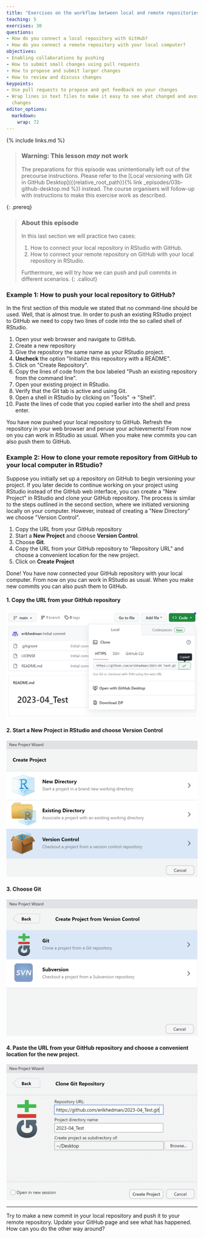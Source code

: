 ```yaml
---
title: "Exercises on the workflow between local and remote repositories (RStudio)"
teaching: 5
exercises: 30
questions:
- How do you connect a local repository with GitHub?
- How do you connect a remote repository with your local computer?
objectives:
- Enabling collaborations by pushing
- How to submit small changes using pull requests
- How to propose and submit larger changes
- How to review and discuss changes
keypoints:
- Use pull requests to propose and get feedback on your changes
- Wrap lines in text files to make it easy to see what changed and avoid conflicting
  changes
editor_options: 
  markdown: 
    wrap: 72
---
```

{% include links.md %}

> ### Warning: This lesson *may* not work
> The preparations for this episode was unintentionally left out of the precourse instructions. Please refer to the [Local versioning with Git in GitHub Desktop]({{relative_root_path}}{% link _episodes/03b-github-desktop.md %}) instead. The course organisers will follow-up with instructions to make this exercise work as described.
> 
{: .prereq}

> ### About this episode
>
> In this last section we will practice two cases:
>
> 1.  How to connect your local repository in RStudio with GitHub.
> 2.  How to connect your remote repository on GitHub with your local
>     repository in RStudio.
>
> Furthermore, we will try how we can push and pull commits in different
> scenarios. 
{: .callout}

### Example 1: How to push your local repository to GitHub?

In the first section of this module we stated that no command-line
should be used. Well, that is almost true. In order to push an existing
RStudio project to GitHub we need to copy two lines of code into the so
called shell of RStudio.

1.  Open your web browser and navigate to GitHub.
2.  Create a new repository
3.  Give the repository the same name as your RStudio project.
4.  **Uncheck** the option "Initialize this repository with a README".
5.  Click on "Create Repository".
6.  Copy the lines of code from the box labeled "Push an existing
    repository from the command line".
7.  Open your existing project in RStudio.
8.  Verify that the Git tab is active and using Git.
9.  Open a shell in RStudio by clicking on "Tools" -\> "Shell".
10. Paste the lines of code that you copied earlier into the shell and
    press enter.

You have now pushed your local repository to GitHub. Refresh the
repository in your web browser and peruse your achievements! From now on
you can work in RStudio as usual. When you make new commits you can also
push them to GitHub.

### Example 2: How to clone your remote repository from GitHub to your local computer in RStudio?

Suppose you initially set up a repository on GitHub to begin versioning
your project. If you later decide to continue working on your project
using RStudio instead of the GitHub web interface, you can create a "New
Project" in RStudio and clone your GitHub repository. The process is
similar to the steps outlined in the second section, where we initiated
versioning locally on your computer. However, instead of creating a "New
Directory" we choose "Version Control".

1.  Copy the URL from your GitHub repository
2.  Start a **New Project** and choose **Version Control**.
3.  Choose **Git**.
4.  Copy the URL from your GitHub repository to "Repository URL" and
    choose a convenient location for the new project.
5.  Click on **Create Project**

Done! You have now connected your GitHub repository with your local
computer. From now on you can work in RStudio as usual. When you make
new commits you can also push them to GitHub.

#### 1. Copy the URL from your GitHub repository

![](../fig/clone-GitHub-repo-to-RStudio/copy-https-from-GitHub.png)

#### 2. Start a New Project in RStudio and choose Version Control

![](../fig/clone-GitHub-repo-to-RStudio/new-project-version-control-RStudio.png)

#### 3. Choose Git

![](../fig/clone-GitHub-repo-to-RStudio/choose-Git.png)

#### 4. Paste the URL from your GitHub repository and choose a convenient location for the new project.

![](../fig/clone-GitHub-repo-to-RStudio/paste-https-from-GitHub-to-RStudio.png)

------------------------------------------------------------------------

Try to make a new commit in your local repository and push it to your
remote repository. Update your GitHub page and see what has happened.
How can you do the other way around?

